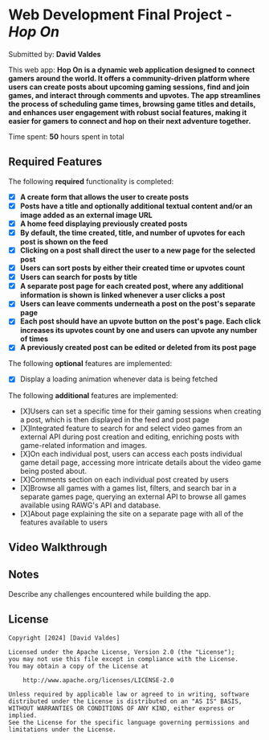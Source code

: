 # Web Development Final Project - *Hop On*

Submitted by: **David Valdes**

This web app: **Hop On is a dynamic web application designed to connect gamers around the world. It offers a community-driven platform where users can create posts about upcoming gaming sessions, find and join games, and interact through comments and upvotes. The app streamlines the process of scheduling game times, browsing game titles and details, and enhances user engagement with robust social features, making it easier for gamers to connect and hop on their next adventure together.**

Time spent: **50** hours spent in total

## Required Features

The following **required** functionality is completed:

- [X] **A create form that allows the user to create posts**
- [X] **Posts have a title and optionally additional textual content and/or an image added as an external image URL**
- [X] **A home feed displaying previously created posts**
- [X] **By default, the time created, title, and number of upvotes for each post is shown on the feed**
- [X] **Clicking on a post shall direct the user to a new page for the selected post**
- [X] **Users can sort posts by either their created time or upvotes count**
- [X] **Users can search for posts by title** 
- [X] **A separate post page for each created post, where any additional information is shown is linked whenever a user clicks a post**
- [X] **Users can leave comments underneath a post on the post's separate page**
- [X] **Each post should have an upvote button on the post's page. Each click increases its upvotes count by one and users can upvote any number of times**
- [X] **A previously created post can be edited or deleted from its post page**

The following **optional** features are implemented:

- [X] Display a loading animation whenever data is being fetched

The following **additional** features are implemented:

* [X]Users can set a specific time for their gaming sessions when creating a post, which is then displayed in the feed and post page
* [X]Integrated feature to search for and select video games from an external API during post creation and editing, enriching posts with game-related information and images.
* [X]On each individual post, users can access each posts individual game detail page, accessing more intricate details about the video game being posted about.
* [X]Comments section on each individual post created by users
* [X]Browse all games with a games list, filters, and search bar in a separate games page, querying an external API to browse all games available using RAWG's API and database.
* [X]About page explaining the site on a separate page with all of the features available to users

## Video Walkthrough
 

## Notes

Describe any challenges encountered while building the app.

## License

    Copyright [2024] [David Valdes]

    Licensed under the Apache License, Version 2.0 (the "License");
    you may not use this file except in compliance with the License.
    You may obtain a copy of the License at

        http://www.apache.org/licenses/LICENSE-2.0

    Unless required by applicable law or agreed to in writing, software
    distributed under the License is distributed on an "AS IS" BASIS,
    WITHOUT WARRANTIES OR CONDITIONS OF ANY KIND, either express or implied.
    See the License for the specific language governing permissions and
    limitations under the License.